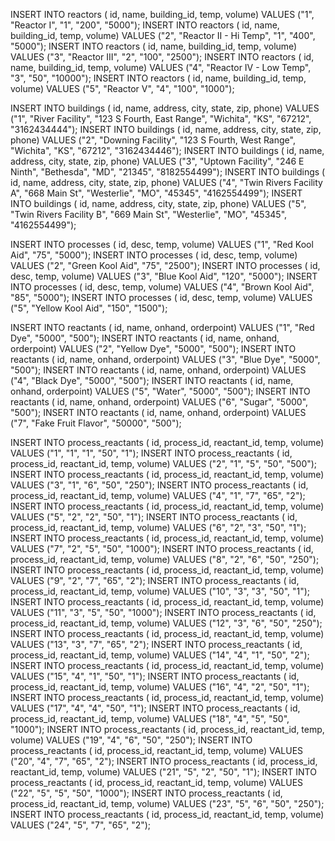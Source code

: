 ﻿INSERT INTO reactors ( id, name, building_id, temp, volume) VALUES ("1", "Reactor I", "1", "200", "5000");
INSERT INTO reactors ( id, name, building_id, temp, volume) VALUES ("2", "Reactor II - Hi Temp", "1", "400", "5000");
INSERT INTO reactors ( id, name, building_id, temp, volume) VALUES ("3", "Reactor III", "2", "100", "2500");
INSERT INTO reactors ( id, name, building_id, temp, volume) VALUES ("4", "Reactor IV - Low Temp", "3", "50", "10000");
INSERT INTO reactors ( id, name, building_id, temp, volume) VALUES ("5", "Reactor V", "4", "100", "1000");

INSERT INTO buildings ( id, name, address, city, state, zip, phone) VALUES ("1", "River Facility", "123 S Fourth, East Range", "Wichita", "KS", "67212", "3162434444");
INSERT INTO buildings ( id, name, address, city, state, zip, phone) VALUES ("2", "Downing Facility", "123 S Fourth, West Range", "Wichita", "KS", "67212", "3162434446");
INSERT INTO buildings ( id, name, address, city, state, zip, phone) VALUES ("3", "Uptown Facility", "246 E Ninth", "Bethesda", "MD", "21345", "8182554499");
INSERT INTO buildings ( id, name, address, city, state, zip, phone) VALUES ("4", "Twin Rivers Facility A", "668 Main St", "Westerlie", "MO", "45345", "4162554499");
INSERT INTO buildings ( id, name, address, city, state, zip, phone) VALUES ("5", "Twin Rivers Facility B", "669 Main St", "Westerlie", "MO", "45345", "4162554499");

INSERT INTO processes ( id, desc, temp, volume) VALUES ("1", "Red Kool Aid", "75", "5000");
INSERT INTO processes ( id, desc, temp, volume) VALUES ("2", "Green Kool Aid", "75", "2500");
INSERT INTO processes ( id, desc, temp, volume) VALUES ("3", "Blue Kool Aid", "120", "5000");
INSERT INTO processes ( id, desc, temp, volume) VALUES ("4", "Brown Kool Aid", "85", "5000");
INSERT INTO processes ( id, desc, temp, volume) VALUES ("5", "Yellow Kool Aid", "150", "1500");

INSERT INTO reactants ( id, name, onhand, orderpoint) VALUES ("1", "Red Dye", "5000", "500");
INSERT INTO reactants ( id, name, onhand, orderpoint) VALUES ("2", "Yellow Dye", "5000", "500");
INSERT INTO reactants ( id, name, onhand, orderpoint) VALUES ("3", "Blue Dye", "5000", "500");
INSERT INTO reactants ( id, name, onhand, orderpoint) VALUES ("4", "Black Dye", "5000", "500");
INSERT INTO reactants ( id, name, onhand, orderpoint) VALUES ("5", "Water", "5000", "500");
INSERT INTO reactants ( id, name, onhand, orderpoint) VALUES ("6", "Sugar", "5000", "500");
INSERT INTO reactants ( id, name, onhand, orderpoint) VALUES ("7", "Fake Fruit Flavor", "50000", "500");

INSERT INTO process_reactants ( id, process_id, reactant_id, temp, volume) VALUES ("1", "1", "1", "50", "1");
INSERT INTO process_reactants ( id, process_id, reactant_id, temp, volume) VALUES ("2", "1", "5", "50", "500");
INSERT INTO process_reactants ( id, process_id, reactant_id, temp, volume) VALUES ("3", "1", "6", "50", "250");
INSERT INTO process_reactants ( id, process_id, reactant_id, temp, volume) VALUES ("4", "1", "7", "65", "2");
INSERT INTO process_reactants ( id, process_id, reactant_id, temp, volume) VALUES ("5", "2", "2", "50", "1");
INSERT INTO process_reactants ( id, process_id, reactant_id, temp, volume) VALUES ("6", "2", "3", "50", "1");
INSERT INTO process_reactants ( id, process_id, reactant_id, temp, volume) VALUES ("7", "2", "5", "50", "1000");
INSERT INTO process_reactants ( id, process_id, reactant_id, temp, volume) VALUES ("8", "2", "6", "50", "250");
INSERT INTO process_reactants ( id, process_id, reactant_id, temp, volume) VALUES ("9", "2", "7", "65", "2");
INSERT INTO process_reactants ( id, process_id, reactant_id, temp, volume) VALUES ("10", "3", "3", "50", "1");
INSERT INTO process_reactants ( id, process_id, reactant_id, temp, volume) VALUES ("11", "3", "5", "50", "1000");
INSERT INTO process_reactants ( id, process_id, reactant_id, temp, volume) VALUES ("12", "3", "6", "50", "250");
INSERT INTO process_reactants ( id, process_id, reactant_id, temp, volume) VALUES ("13", "3", "7", "65", "2");
INSERT INTO process_reactants ( id, process_id, reactant_id, temp, volume) VALUES ("14", "4", "1", "50", "2");
INSERT INTO process_reactants ( id, process_id, reactant_id, temp, volume) VALUES ("15", "4", "1", "50", "1");
INSERT INTO process_reactants ( id, process_id, reactant_id, temp, volume) VALUES ("16", "4", "2", "50", "1");
INSERT INTO process_reactants ( id, process_id, reactant_id, temp, volume) VALUES ("17", "4", "4", "50", "1");
INSERT INTO process_reactants ( id, process_id, reactant_id, temp, volume) VALUES ("18", "4", "5", "50", "1000");
INSERT INTO process_reactants ( id, process_id, reactant_id, temp, volume) VALUES ("19", "4", "6", "50", "250");
INSERT INTO process_reactants ( id, process_id, reactant_id, temp, volume) VALUES ("20", "4", "7", "65", "2");
INSERT INTO process_reactants ( id, process_id, reactant_id, temp, volume) VALUES ("21", "5", "2", "50", "1");
INSERT INTO process_reactants ( id, process_id, reactant_id, temp, volume) VALUES ("22", "5", "5", "50", "1000");
INSERT INTO process_reactants ( id, process_id, reactant_id, temp, volume) VALUES ("23", "5", "6", "50", "250");
INSERT INTO process_reactants ( id, process_id, reactant_id, temp, volume) VALUES ("24", "5", "7", "65", "2");

